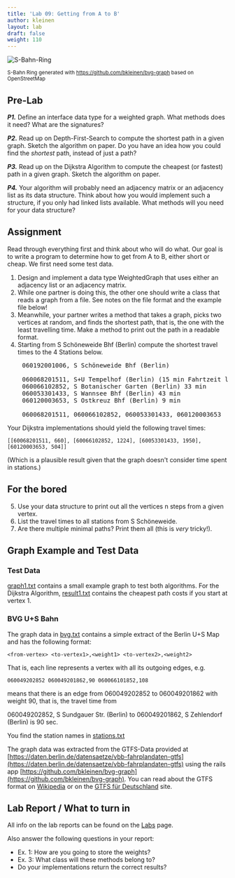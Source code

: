 ```yaml
---
title: 'Lab 09: Getting from A to B'
author: kleinen
layout: lab
draft: false
weight: 110
---
```


![S-Bahn-Ring](/images/s-bahn.jpg)

<small>S-Bahn Ring generated with https://github.com/bkleinen/bvg-graph based on OpenStreetMap</small>


## Pre-Lab

***P1.*** Define an interface data type for a weighted graph. What methods does it need? What are the signatures?

***P2.*** Read up on Depth-First-Search to compute the shortest path in a given graph. Sketch the algorithm on paper. Do you have an idea how you could find the *shortest* path, instead of just a path?

***P3.*** Read up on the Dijkstra Algorithm to compute the cheapest (or fastest) path in a given graph. Sketch the algorithm on paper.

***P4.*** Your algorithm will probably need an adjacency matrix or an adjacency list as its data structure. Think about how you would implement such a structure, if you only had linked lists available. What methods will you need for your data structure?

## Assignment

Read through everything first and think about who will do what. Our goal is to write a program to determine how to get from A to B, either short or cheap. We first need some test data.

1. Design and implement a data type WeightedGraph that uses either an adjacency list or an adjacency matrix.
2. While one partner is doing this, the other one should write a class that reads a graph from a file. See notes on the file format and the example file below!
3. Meanwhile, your partner writes a method that takes a graph, picks two vertices at random, and finds the shortest path, that is, the one with the least travelling time.  Make a method to print out the path in a readable format.
4. Starting from S Schöneweide Bhf (Berlin) compute the shortest travel times to the 4 Stations below.
<pre>
    060192001006, S Schöneweide Bhf (Berlin)

    060068201511, S+U Tempelhof (Berlin) (15 min Fahrtzeit laut BVG)
    060066102852, S Botanischer Garten (Berlin) 33 min
    060053301433, S Wannsee Bhf (Berlin) 43 min
    060120003653, S Ostkreuz Bhf (Berlin) 9 min

    060068201511, 060066102852, 060053301433, 060120003653
</pre>

Your Dijkstra implementations should yield the following travel times:

    [[60068201511, 660], [60066102852, 1224], [60053301433, 1950], [60120003653, 504]]


(Which is a plausible result given that the graph doesn't consider time spent in stations.)

## For the bored
5. Use your data structure to print out all the vertices n steps from a given vertex.
6. List the travel times to all stations from S Schöneweide.
7. Are there multiple minimal paths? Print them all (this is *very* tricky!).

## Graph Example and Test Data
### Test Data
[graph1.txt](./graph1.txt) contains a small example graph to test both algorithms. For the Dijkstra Algorithm, [result1.txt](./result1.txt) contains the cheapest path costs if you start at vertex 1.

### BVG U+S Bahn

The graph data in [bvg.txt](./bvg.txt) contains a simple extract of the Berlin U+S Map and has the following format:

    <from-vertex> <to-vertex1>,<weight1> <to-vertex2>,<weight2>

That is, each line represents a vertex with all its outgoing edges, e.g.

    060049202852 060049201862,90 060066101852,108

means that there is an edge from 060049202852 to 060049201862 with weight 90, that is, the travel time from

060049202852, S Sundgauer Str. (Berlin) to 060049201862, S Zehlendorf (Berlin) is 90 sec.

You find the station names in [stations.txt](./stations.txt)

The graph data was extracted from the GTFS-Data provided at [https://daten.berlin.de/datensaetze/vbb-fahrplandaten-gtfs](https://daten.berlin.de/datensaetze/vbb-fahrplandaten-gtfs) using the rails app [https://github.com/bkleinen/bvg-graph](https://github.com/bkleinen/bvg-graph).
You can read about the GTFS format on [Wikipedia](https://de.wikipedia.org/wiki/General_Transit_Feed_Specification) or on the [GTFS für Deutschland](https://gtfs.de/) site. 


## Lab Report / What to turn in
All info on the lab reports can be found on the [Labs](../../labs) page.

Also answer the following questions in your report:
* Ex. 1: How are you going to store the weights?
* Ex. 3: What class will these methods belong to?
* Do your implementations return the correct results?

